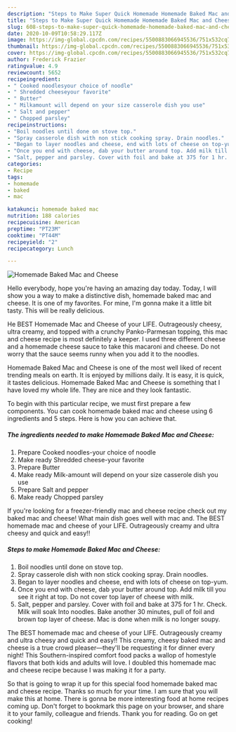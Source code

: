 ```yaml
---
description: "Steps to Make Super Quick Homemade Homemade Baked Mac and Cheese"
title: "Steps to Make Super Quick Homemade Homemade Baked Mac and Cheese"
slug: 608-steps-to-make-super-quick-homemade-homemade-baked-mac-and-cheese
date: 2020-10-09T10:58:29.117Z
image: https://img-global.cpcdn.com/recipes/5500883066945536/751x532cq70/homemade-baked-mac-and-cheese-recipe-main-photo.jpg
thumbnail: https://img-global.cpcdn.com/recipes/5500883066945536/751x532cq70/homemade-baked-mac-and-cheese-recipe-main-photo.jpg
cover: https://img-global.cpcdn.com/recipes/5500883066945536/751x532cq70/homemade-baked-mac-and-cheese-recipe-main-photo.jpg
author: Frederick Frazier
ratingvalue: 4.9
reviewcount: 5652
recipeingredient:
- " Cooked noodlesyour choice of noodle"
- " Shredded cheeseyour favorite"
- " Butter"
- " Milkamount will depend on your size casserole dish you use"
- " Salt and pepper"
- " Chopped parsley"
recipeinstructions:
- "Boil noodles until done on stove top."
- "Spray casserole dish with non stick cooking spray. Drain noodles."
- "Began to layer noodles and cheese, end with lots of cheese on top-yum."
- "Once you end with cheese, dab your butter around top. Add milk till you see it right at top. Do not cover top layer of cheese with milk."
- "Salt, pepper and parsley. Cover with foil and bake at 375 for 1 hr. Check. Milk will soak Into noodles. Bake another 30 minutes, pull of foil and brown top layer of cheese. Mac is done when milk is no longer soupy."
categories:
- Recipe
tags:
- homemade
- baked
- mac

katakunci: homemade baked mac 
nutrition: 188 calories
recipecuisine: American
preptime: "PT23M"
cooktime: "PT44M"
recipeyield: "2"
recipecategory: Lunch

---
```



![Homemade Baked Mac and Cheese](https://img-global.cpcdn.com/recipes/5500883066945536/751x532cq70/homemade-baked-mac-and-cheese-recipe-main-photo.jpg)

Hello everybody, hope you're having an amazing day today. Today, I will show you a way to make a distinctive dish, homemade baked mac and cheese. It is one of my favorites. For mine, I'm gonna make it a little bit tasty. This will be really delicious.

He BEST Homemade Mac and Cheese of your LIFE. Outrageously cheesy, ultra creamy, and topped with a crunchy Panko-Parmesan topping, this mac and cheese recipe is most definitely a keeper. I used three different cheese and a homemade cheese sauce to take this macaroni and cheese. Do not worry that the sauce seems runny when you add it to the noodles.

Homemade Baked Mac and Cheese is one of the most well liked of recent trending meals on earth. It is enjoyed by millions daily. It is easy, it is quick, it tastes delicious. Homemade Baked Mac and Cheese is something that I have loved my whole life. They are nice and they look fantastic.


To begin with this particular recipe, we must first prepare a few components. You can cook homemade baked mac and cheese using 6 ingredients and 5 steps. Here is how you can achieve that.

<!--inarticleads1-->

##### The ingredients needed to make Homemade Baked Mac and Cheese:

1. Prepare  Cooked noodles-your choice of noodle
1. Make ready  Shredded cheese-your favorite
1. Prepare  Butter
1. Make ready  Milk-amount will depend on your size casserole dish you use
1. Prepare  Salt and pepper
1. Make ready  Chopped parsley


If you&#39;re looking for a freezer-friendly mac and cheese recipe check out my baked mac and cheese! What main dish goes well with mac and. The BEST homemade mac and cheese of your LIFE. Outrageously creamy and ultra cheesy and quick and easy!! 

<!--inarticleads2-->

##### Steps to make Homemade Baked Mac and Cheese:

1. Boil noodles until done on stove top.
1. Spray casserole dish with non stick cooking spray. Drain noodles.
1. Began to layer noodles and cheese, end with lots of cheese on top-yum.
1. Once you end with cheese, dab your butter around top. Add milk till you see it right at top. Do not cover top layer of cheese with milk.
1. Salt, pepper and parsley. Cover with foil and bake at 375 for 1 hr. Check. Milk will soak Into noodles. Bake another 30 minutes, pull of foil and brown top layer of cheese. Mac is done when milk is no longer soupy.


The BEST homemade mac and cheese of your LIFE. Outrageously creamy and ultra cheesy and quick and easy!! This creamy, cheesy baked mac and cheese is a true crowd pleaser—they&#39;ll be requesting it for dinner every night! This Southern-inspired comfort food packs a wallop of homestyle flavors that both kids and adults will love. I doubled this homemade mac and cheese recipe because I was making it for a party. 

So that is going to wrap it up for this special food homemade baked mac and cheese recipe. Thanks so much for your time. I am sure that you will make this at home. There is gonna be more interesting food at home recipes coming up. Don't forget to bookmark this page on your browser, and share it to your family, colleague and friends. Thank you for reading. Go on get cooking!
